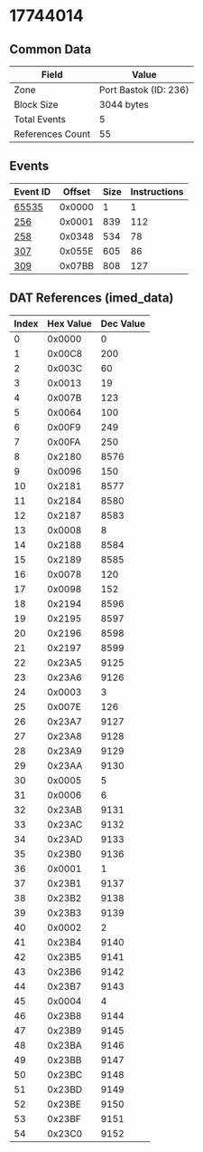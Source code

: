 # 17744014

## Common Data

| Field            | Value                 |
|------------------|-----------------------|
| Zone             | Port Bastok (ID: 236) |
| Block Size       | 3044 bytes            |
| Total Events     | 5                     |
| References Count | 55                    |

## Events

| Event ID            | Offset   |   Size |   Instructions |
|---------------------|----------|--------|----------------|
| [65535](./65535.md) | 0x0000   |      1 |              1 |
| [256](./256.md)     | 0x0001   |    839 |            112 |
| [258](./258.md)     | 0x0348   |    534 |             78 |
| [307](./307.md)     | 0x055E   |    605 |             86 |
| [309](./309.md)     | 0x07BB   |    808 |            127 |

## DAT References (imed_data)

|   Index | Hex Value   |   Dec Value |
|---------|-------------|-------------|
|       0 | 0x0000      |           0 |
|       1 | 0x00C8      |         200 |
|       2 | 0x003C      |          60 |
|       3 | 0x0013      |          19 |
|       4 | 0x007B      |         123 |
|       5 | 0x0064      |         100 |
|       6 | 0x00F9      |         249 |
|       7 | 0x00FA      |         250 |
|       8 | 0x2180      |        8576 |
|       9 | 0x0096      |         150 |
|      10 | 0x2181      |        8577 |
|      11 | 0x2184      |        8580 |
|      12 | 0x2187      |        8583 |
|      13 | 0x0008      |           8 |
|      14 | 0x2188      |        8584 |
|      15 | 0x2189      |        8585 |
|      16 | 0x0078      |         120 |
|      17 | 0x0098      |         152 |
|      18 | 0x2194      |        8596 |
|      19 | 0x2195      |        8597 |
|      20 | 0x2196      |        8598 |
|      21 | 0x2197      |        8599 |
|      22 | 0x23A5      |        9125 |
|      23 | 0x23A6      |        9126 |
|      24 | 0x0003      |           3 |
|      25 | 0x007E      |         126 |
|      26 | 0x23A7      |        9127 |
|      27 | 0x23A8      |        9128 |
|      28 | 0x23A9      |        9129 |
|      29 | 0x23AA      |        9130 |
|      30 | 0x0005      |           5 |
|      31 | 0x0006      |           6 |
|      32 | 0x23AB      |        9131 |
|      33 | 0x23AC      |        9132 |
|      34 | 0x23AD      |        9133 |
|      35 | 0x23B0      |        9136 |
|      36 | 0x0001      |           1 |
|      37 | 0x23B1      |        9137 |
|      38 | 0x23B2      |        9138 |
|      39 | 0x23B3      |        9139 |
|      40 | 0x0002      |           2 |
|      41 | 0x23B4      |        9140 |
|      42 | 0x23B5      |        9141 |
|      43 | 0x23B6      |        9142 |
|      44 | 0x23B7      |        9143 |
|      45 | 0x0004      |           4 |
|      46 | 0x23B8      |        9144 |
|      47 | 0x23B9      |        9145 |
|      48 | 0x23BA      |        9146 |
|      49 | 0x23BB      |        9147 |
|      50 | 0x23BC      |        9148 |
|      51 | 0x23BD      |        9149 |
|      52 | 0x23BE      |        9150 |
|      53 | 0x23BF      |        9151 |
|      54 | 0x23C0      |        9152 |

